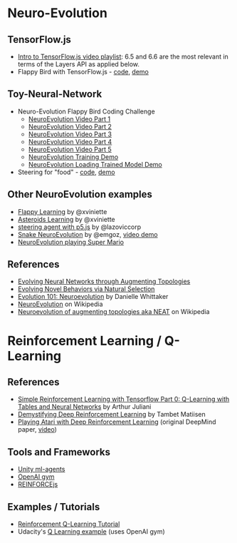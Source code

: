 # Neuro-Evolution

## TensorFlow.js
* [Intro to TensorFlow.js video playlist](https://www.youtube.com/playlist?list=PLRqwX-V7Uu6YIeVA3dNxbR9PYj4wV31oQ): 6.5 and 6.6 are the most relevant in terms of the Layers API as applied below.
* Flappy Bird with TensorFlow.js - [code](https://github.com/shiffman/Tensorflow-JS-Examples/tree/master/04_neuro_evolution), [demo](https://shiffman.github.io/Tensorflow-JS-Examples/04_neuro_evolution/)

## Toy-Neural-Network
* Neuro-Evolution Flappy Bird Coding Challenge
    * [NeuroEvolution Video Part 1](https://thecodingtrain.com/CodingChallenges/100.1-neuroevolution-flappy-bird.html)
    * [NeuroEvolution Video Part 2](https://thecodingtrain.com/CodingChallenges/100.2-neuroevolution-flappy-bird.html)
    * [NeuroEvolution Video Part 3](https://thecodingtrain.com/CodingChallenges/100.3-neuroevolution-flappy-bird.html)
    * [NeuroEvolution Video Part 4](https://thecodingtrain.com/CodingChallenges/100.4-neuroevolution-flappy-bird.html)
    * [NeuroEvolution Video Part 5](https://thecodingtrain.com/CodingChallenges/100.5-neuroevolution-flappy-bird.html)
    * [NeuroEvolution Training Demo](https://thecodingtrain.com/CodingChallenges/CC_100.1_NeuroEvolution_FlappyBird/P5/)
    * [NeuroEvolution Loading Trained Model Demo](https://thecodingtrain.com/CodingChallenges/CC_100.5_NeuroEvolution_FlappyBird/P5/)
* Steering for "food" - [code](https://github.com/shiffman/NOC-S18/tree/master/week10/neuroevolution-steering), [demo](http://shiffman.github.io/NOC-S18/week10/neuroevolution-steering)

## Other NeuroEvolution examples
* [Flappy Learning](https://github.com/xviniette/FlappyLearning) by @xviniette
* [Asteroids Learning](https://github.com/xviniette/AsteroidsLearning) by @xviniette
* [steering agent with p5.js](https://github.com/lazoviccorp/aijs2/tree/gh-pages) by @lazoviccorp
* [Snake NeuroEvolution](https://github.com/emgoz/Neural-network-snake) by @emgoz, [video demo](https://www.youtube.com/watch?v=BBLJFYr7zB8&t=0s)
* [NeuroEvolution playing Super Mario](https://www.youtube.com/watch?v=qv6UVOQ0F44)

## References
* [Evolving Neural Networks through
Augmenting Topologies](http://nn.cs.utexas.edu/downloads/papers/stanley.ec02.pdf)
* [Evolving Novel Behaviors via Natural Selection](http://www.channon.net/alastair/geb/alife6/channon_ad_alife6.pdf)
* [Evolution 101: Neuroevolution](https://www3.beacon-center.org/blog/2012/08/13/evolution-101-neuroevolution/) by Danielle Whittaker
* [NeuroEvolution](https://en.wikipedia.org/wiki/Neuroevolution) on Wikipedia
* [Neuroevolution of augmenting topologies aka NEAT](https://en.wikipedia.org/wiki/Neuroevolution_of_augmenting_topologies) on Wikipedia


# Reinforcement Learning / Q-Learning

## References
* [Simple Reinforcement Learning with Tensorflow Part 0: Q-Learning with Tables and Neural Networks](https://medium.com/emergent-future/simple-reinforcement-learning-with-tensorflow-part-0-q-learning-with-tables-and-neural-networks-d195264329d0) by Arthur Juliani
* [Demystifying Deep Reinforcement Learning](https://www.nervanasys.com/demystifying-deep-reinforcement-learning/) by Tambet Matiisen
* [Playing Atari with Deep Reinforcement Learning](https://arxiv.org/abs/1312.5602) (original DeepMind paper, [video](https://www.youtube.com/watch?v=V1eYniJ0Rnk))

## Tools and Frameworks
* [Unity ml-agents](https://github.com/Unity-Technologies/ml-agents)
* [OpenAI gym](https://gym.openai.com/)
* [REINFORCEjs](http://cs.stanford.edu/people/karpathy/reinforcejs/index.html)

## Examples / Tutorials
* [Reinforcement Q-Learning Tutorial](https://github.com/Hvass-Labs/TensorFlow-Tutorials/blob/master/16_Reinforcement_Learning.ipynb)
* Udacity's [Q Learning example](https://github.com/udacity/deep-learning/blob/master/reinforcement/Q-learning-cart.ipynb) (uses OpenAI gym)
